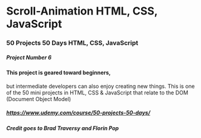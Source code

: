 # Scroll-Animation HTML, CSS, JavaScript

### 50 Projects 50 Days HTML, CSS, JavaScript

##### Project Number 6
####  This project is geared toward beginners, 
but intermediate developers can also enjoy creating new things. 
This is one of the 50 mini projects in HTML, 
CSS & JavaScript that relate to the DOM (Document Object Model)

##### https://www.udemy.com/course/50-projects-50-days/

##### Credit goes to Brad Traversy and Florin Pop

